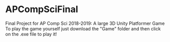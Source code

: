 # APCompSciFinal
Final Project for AP Comp Sci 2018-2019: A large 3D Unity Platformer Game
To play the game yourself just download the "Game" folder and then click on the .exe file to play it!
